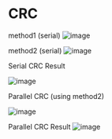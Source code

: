 # CRC
method1 (serial)
![image](https://github.com/heesang-chae/CRC/assets/127192016/8abd3510-721a-4ea9-a4cf-6d4611c8bf9a)

method2 (serial)
![image](https://github.com/heesang-chae/CRC/assets/127192016/b38bf2ac-a106-4f53-a7c4-1c69d3892738)

Serial CRC Result

![image](https://github.com/heesang-chae/CRC/assets/127192016/d24de9e9-ec01-421f-8cb7-646daa0f81cc)

Parallel CRC (using method2)

![image](https://github.com/heesang-chae/CRC/assets/127192016/57dea350-351d-4a58-aeab-85cdd2cf7d97)

Parallel CRC Result
![image](https://github.com/heesang-chae/CRC/assets/127192016/a4831fb7-f5d0-43b5-aa21-f1d054621169)
